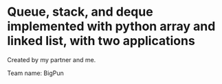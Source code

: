 # Queue, stack, and deque implemented with python array and linked list, with two applications

Created by my partner and me.

Team name: BigPun
